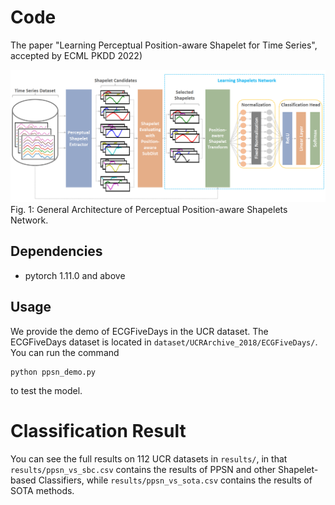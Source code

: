 # Code
The paper "Learning Perceptual Position-aware Shapelet for Time Series", accepted by ECML PKDD 2022)

![alt text](https://github.com/tmtuan1307/ppsn/blob/eaa2a622e669daf6663a21e4fd81b706752f6b0d/ppsn.png)
Fig. 1: General Architecture of Perceptual Position-aware Shapelets Network.
## Dependencies
- pytorch 1.11.0 and above

## Usage
We provide the demo of ECGFiveDays in the UCR dataset.  The ECGFiveDays dataset is located in `dataset/UCRArchive_2018/ECGFiveDays/`. You can run the command
```
python ppsn_demo.py
```
to test the model.

# Classification Result
You can see the full results on 112 UCR datasets in `results/`, in that `results/ppsn_vs_sbc.csv` contains the results of PPSN and other Shapelet-based Classifiers, while `results/ppsn_vs_sota.csv` contains the results of SOTA methods.
